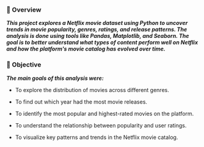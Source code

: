 ### 📘 Overview
***This project explores a Netflix movie dataset using Python to uncover trends in movie popularity, genres, ratings, and release patterns. The analysis is done using tools like Pandas, Matplotlib, and Seaborn. The goal is to better understand what types of content perform well on Netflix and how the platform's movie catalog has evolved over time.***

### 🎯 Objective
***The main goals of this analysis were:***

- To explore the distribution of movies across different genres.

- To find out which year had the most movie releases.

- To identify the most popular and highest-rated movies on the platform.

- To understand the relationship between popularity and user ratings.

- To visualize key patterns and trends in the Netflix movie catalog.

